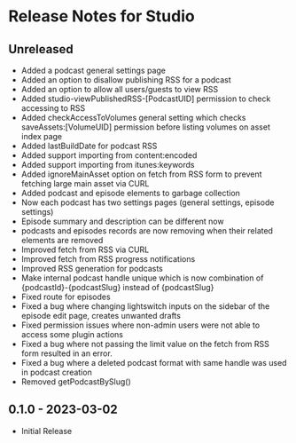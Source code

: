 # Release Notes for Studio

## Unreleased

- Added a podcast general settings page
- Added an option to disallow publishing RSS for a podcast
- Added an option to allow all users/guests to view RSS
- Added studio-viewPublishedRSS-[PodcastUID] permission to check accessing to RSS
- Added checkAccessToVolumes general setting which checks saveAssets:[VolumeUID] permission before listing volumes on asset index page
- Added lastBuildDate for podcast RSS
- Added support importing from content:encoded
- Added support importing from itunes:keywords
- Added ignoreMainAsset option on fetch from RSS form to prevent fetching large main asset via CURL
- Added podcast and episode elements to garbage collection
- Now each podcast has two settings pages (general settings, episode settings)
- Episode summary and description can be different now
- podcasts and episodes records are now removing when their related elements are removed
- Improved fetch from RSS via CURL 
- Improved fetch from RSS progress notifications
- Improved RSS generation for podcasts
- Make internal podcast handle unique which is now combination of {podcastId}-{podcastSlug} instead of {podcastSlug}
- Fixed route for episodes
- Fixed a bug where changing lightswitch inputs on the sidebar of the episode edit page, creates unwanted drafts
- Fixed permission issues where non-admin users were not able to access some plugin actions
- Fixed a bug where not passing the limit value on the fetch from RSS form resulted in an error.
- Fixed a bug where a deleted podcast format with same handle was used in podcast creation
- Removed getPodcastBySlug()

## 0.1.0 - 2023-03-02

- Initial Release